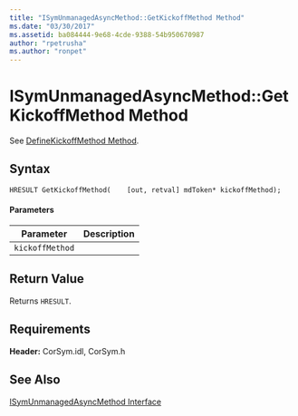 ```yaml
---
title: "ISymUnmanagedAsyncMethod::GetKickoffMethod Method"
ms.date: "03/30/2017"
ms.assetid: ba084444-9e68-4cde-9388-54b950670987
author: "rpetrusha"
ms.author: "ronpet"
---
```

# ISymUnmanagedAsyncMethod::GetKickoffMethod Method
See [DefineKickoffMethod Method](../../../../docs/framework/unmanaged-api/diagnostics/isymunmanagedasyncmethodpropertieswriter-definekickoffmethod-method.md).  

## Syntax  

```idl  
HRESULT GetKickoffMethod(    [out, retval] mdToken* kickoffMethod);  
```  

#### Parameters  


|Parameter|Description|  
|---------------|-----------------|  
|`kickoffMethod`||  

## Return Value  
 Returns `HRESULT`.  

## Requirements  
 **Header:** CorSym.idl, CorSym.h  

## See Also  
 [ISymUnmanagedAsyncMethod Interface](../../../../docs/framework/unmanaged-api/diagnostics/isymunmanagedasyncmethod-interface.md)
